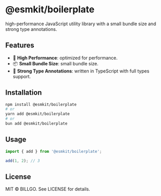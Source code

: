 # @esmkit/boilerplate

high-performance JavaScript utility library with a small bundle size and strong type annotations.

## Features

- 🚀 **High Performance**: optimized for performance.
- 📦 **Small Bundle Size**: small bundle size.
- 🎯 **Strong Type Annotations**: written in TypeScript with full types support.

## Installation

```bash
npm install @esmkit/boilerplate
# or
yarn add @esmkit/boilerplate
# or
bun add @esmkit/boilerplate
```

## Usage

```ts
import { add } from '@esmkit/boilerplate';

add(1, 2); // 3
```

## License

MIT © BILLGO. See LICENSE for details.